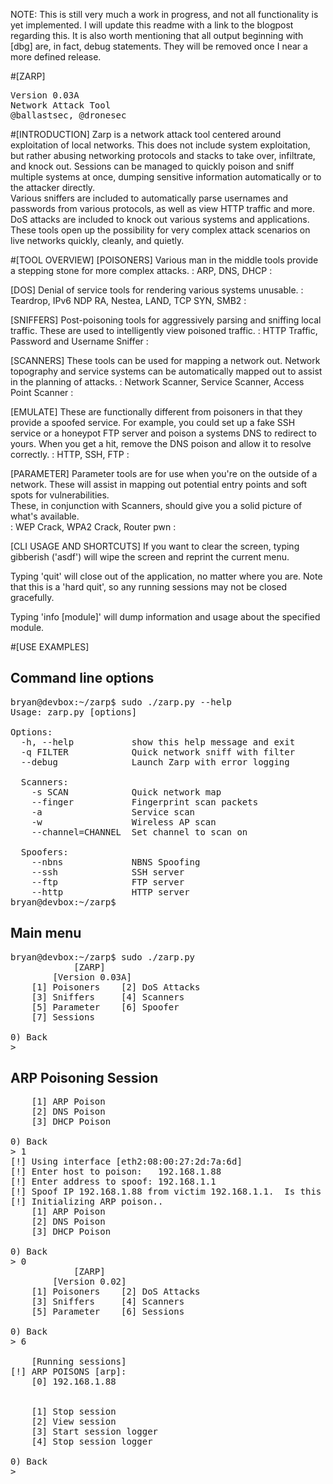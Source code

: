NOTE: This is still very much a work in progress, and not all functionality is yet 
implemented.  I will update this readme with a link to the blogpost regarding this.
It is also worth mentioning that all output beginning with [dbg] are, in fact, 
debug statements.  They will be removed once I near a more defined release.

#[ZARP]
<pre>
Version 0.03A
Network Attack Tool
@ballastsec, @dronesec
</pre>

#[INTRODUCTION]
Zarp is a network attack tool centered around exploitation of local networks.  This does not 
include system exploitation, but rather abusing networking protocols and stacks to take 
over, infiltrate, and knock out.  Sessions can be managed to quickly poison and sniff multiple 
systems at once, dumping sensitive information automatically or to the attacker directly.  
Various sniffers are included to automatically parse usernames and passwords from various 
protocols, as well as view HTTP traffic and more.  DoS attacks are included to knock out 
various systems and applications.  These tools open up the possibility for very complex attack 
scenarios on live networks quickly, cleanly, and quietly.

#[TOOL OVERVIEW] 
[POISONERS]
Various man in the middle tools provide a stepping stone for more complex attacks.
: ARP, DNS, DHCP :

[DOS]
Denial of service tools for rendering various systems unusable.
: Teardrop, IPv6 NDP RA, Nestea, LAND, TCP SYN, SMB2 :

[SNIFFERS]
Post-poisoning tools for aggressively parsing and sniffing local traffic.  These are 
used to intelligently view poisoned traffic.
: HTTP Traffic, Password and Username Sniffer :

[SCANNERS]
These tools can be used for mapping a network out.  Network topography and service 
systems can be automatically mapped out to assist in the planning of attacks.
: Network Scanner, Service Scanner, Access Point Scanner :
	
[EMULATE]
These are functionally different from poisoners in that they provide a spoofed 
service.  For example, you could set up a fake SSH service or a honeypot FTP server 
and poison a systems DNS to redirect to yours.  When you get a hit, remove the DNS 
poison and allow it to resolve correctly.
: HTTP, SSH, FTP : 
	
[PARAMETER]
Parameter tools are for use when you're on the outside of a network.  These will 
assist in mapping out potential entry points and soft spots for vulnerabilities.  
These, in conjunction with Scanners, should give you a solid picture of what's 
available.  
: WEP Crack, WPA2 Crack, Router pwn : 

[CLI USAGE AND SHORTCUTS]
If you want to clear the screen, typing gibberish ('asdf') will wipe the screen and 
reprint the current menu.

Typing 'quit' will close out of the application, no matter where you are.  Note 
that this is a 'hard quit', so any running sessions may not be closed gracefully.

Typing 'info [module]' will dump information and usage about the specified module.

#[USE EXAMPLES]
## Command line options
<pre>
bryan@devbox:~/zarp$ sudo ./zarp.py --help
Usage: zarp.py [options]

Options:
  -h, --help           show this help message and exit
  -q FILTER            Quick network sniff with filter
  --debug              Launch Zarp with error logging

  Scanners:
    -s SCAN            Quick network map
    --finger           Fingerprint scan packets
    -a                 Service scan
    -w                 Wireless AP scan
    --channel=CHANNEL  Set channel to scan on

  Spoofers:
    --nbns             NBNS Spoofing
    --ssh              SSH server
    --ftp              FTP server
    --http             HTTP server
bryan@devbox:~/zarp$ 
</pre>
## Main menu
<pre>
bryan@devbox:~/zarp$ sudo ./zarp.py 
	        [ZARP]		
	    [Version 0.03A]			
	[1] Poisoners 	 [2] DoS Attacks
	[3] Sniffers 	 [4] Scanners
	[5] Parameter 	 [6] Spoofer
	[7] Sessions

0) Back
> 
</pre>
## ARP Poisoning Session
<pre>
	[1] ARP Poison
	[2] DNS Poison
	[3] DHCP Poison

0) Back
> 1
[!] Using interface [eth2:08:00:27:2d:7a:6d]
[!] Enter host to poison:	192.168.1.88
[!] Enter address to spoof:	192.168.1.1
[!] Spoof IP 192.168.1.88 from victim 192.168.1.1.  Is this correct? y
[!] Initializing ARP poison..
	[1] ARP Poison
	[2] DNS Poison
	[3] DHCP Poison

0) Back
> 0
	        [ZARP]		
	    [Version 0.02]			
	[1] Poisoners 	 [2] DoS Attacks
	[3] Sniffers 	 [4] Scanners
	[5] Parameter 	 [6] Sessions

0) Back
> 6

	[Running sessions]
[!] ARP POISONS [arp]:
	[0] 192.168.1.88


	[1] Stop session
	[2] View session
	[3] Start session logger
	[4] Stop session logger

0) Back
> 
</pre>
## 
